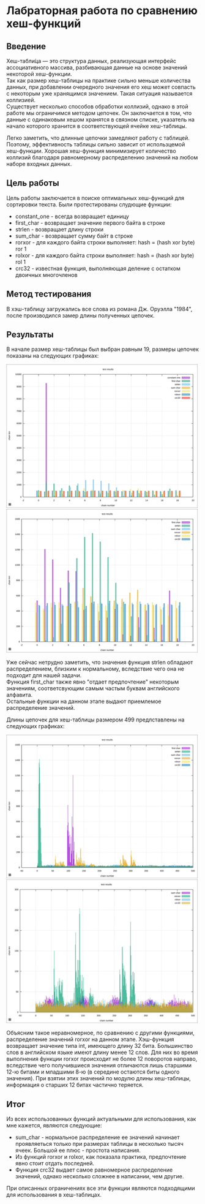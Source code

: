 
# Лабраторная работа по сравнению хеш-функций

## Введение

Хеш-табли́ца — это структура данных, реализующая интерфейс ассоциативного массива, разбивающая данные на основе значений некоторой хеш-функции.  
Так как размер хеш-таблицы на практике сильно меньше количества данных, при добавлении очередного значения его хеш может совпасть с некоторым уже хранящимся значением. Такая ситуация называется коллизией.  
Существует несколько способов обработки коллизий, однако в этой работе мы ограничимся методом цепочек. Он заключается в том, что данные с одинаковым хешом хранятся в связном списке, указатель на начало которого хранится в соответствующей ячейке хеш-таблицы.

Легко заметить, что длинные цепочки замедляют работу с таблицей. Поэтому, эффективность таблицы сильно зависит от использцемой хеш-функции. Хорошая хеш-функция минимизирует количество коллизий благодаря равномерному распределению значений на любом наборе входных данных.

## Цель работы
Цель работы заключается в поиске оптимальных хеш-функций для сортировки текста.
Были протестированы слудющие функции:  
+ constant_one - всегда возвращает единицу  
+ first_char   - возвращает значение первого байта в строке  
+ strlen       - возвращает длину строки  
+ sum_char     - возвращает сумму байт в строке  
+ rorxor       - для каждого байта строки выполняет: hash = (hash xor byte) ror 1  
+ rolxor       - для каждого байта строки выполняет: hash = (hash xor byte) rol 1  
+ crc32        - известная функция, выполняющая деление с остатком двоичных многочленов  

## Метод тестирования

В хэш-таблицу загружались все слова из романа Дж. Оруэлла "1984", после производился замер длины полученных цепочек.

## Результаты

В начале размер хеш-таблицы был выбран равным 19, размеры цепочек показаны на следующих графиках:

<img src="size 19/all.svg"  width="500"/>
<img src="size 19/no_1.svg" width="500"/>

Уже сейчас нетрудно заметить, что значения функция strlen обладают распределением, близким к нормальному, вследствие чего она не подходит для нашей задачи.  
Функция first_char также явно "отдает предпочтение" некоторым значениям, соответсвующим самым частым буквам английского алфавита.  
Остальные функции на данном этапе выдают приемлемое распределение значений.

Длины цепочек для хеш-таблицы размером 499 предлставлены на следующих графиках:

<img src="size 499/all.svg"    width="500"/>
<img src="size 499/no_123.svg" width="500"/>

Объясним такое неравномерное, по сравнению с другими функциями, распределение значений rorxor на данном этапе. Хэш-функция возвращает значение типа int, имеющего длину 32 бита. Большинство слов в английском языке имеют длину менее 12 слов. Для них во время выполнения функции rorxor происходит не более 12 поворотов направо, вследствие чего получившиеся значения отличаются лишь старшими 12-ю битами и младшими 8-ю (в середине остаются биты одного значения). При взятии этих значений по модулю длины хеш-таблицы, информация о старших 12 битах частично теряется.

## Итог

Из всех использованных функций актуальными для использования, как мне кажется, являются следующие:  
+ sum_char - нормальное распределение ее значений начинает проявляеться только при размерах таблицы в несколько тысяч ячеек. Большой ее плюс - простота написания.  
+ Из функций rorxor и rolxor, как показала практика, предпочтение явно стоит отдать последней.  
+ Функция crc32 выдает самое равномерное распределение значений, однако несколько сложнее в написании, чем другие.

При описанных ограничениях все эти функции являются подходящими для использования в хеш-таблицах.
